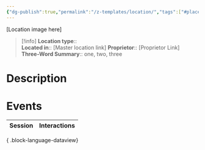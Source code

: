 ```yaml
---
{"dg-publish":true,"permalink":"/z-templates/location/","tags":["#place"]}
---
```


[Location image here]
>[!info]
>**Location type**::  
>**Located in**:: [Master location link]
>**Proprietor**:: [Proprietor Link]
>**Three-Word Summary**:: one, two, three 

# Description


# Events

| Session | Interactions |
| ------- | ------------ |

{ .block-language-dataview}